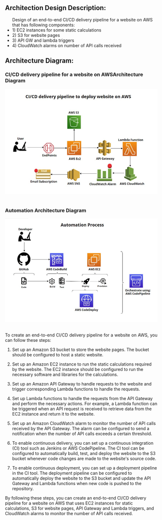 ## Architection Design Description:
<p align = "justify">
<ul>
Design of an end-to-end CI/CD delivery pipeline for a website on AWS that has following components:
<li>1) EC2 instances for some static calculations</li>
<li>2) S3 for website pages </li>
<li>3) API GW and lambda triggers</li>
<li>4) CloudWatch alarms on number of API calls received</li>
</ul>
</p>



##  Architecture Diagram:

### CI/CD delivery pipeline for a website on AWSArchitecture Diagram
<div align="center">
   <div align="center">
    <img src="Architecture_Diagram/CICD_Pipeline_For_Website_Diagram.jpg" width='700'/>
   </div>
</div>
</br>

### Automation Architecture Diagram
<div align="center">
   <div align="center">
    <img src="Architecture_Diagram/Automation_CICD_Pipeline_For_Website_Diagram.jpg" width='700'/> 
  </div>
</div>
</br>

<p align = "justify">
To create an end-to-end CI/CD delivery pipeline for a website on AWS, you can follow these steps:

1. Set up an Amazon S3 bucket to store the website pages. The bucket should be configured to host a static website.

2. Set up an Amazon EC2 instance to run the static calculations required by the website. The EC2 instance should be configured to run the necessary software and libraries for the calculations.

3. Set up an Amazon API Gateway to handle requests to the website and trigger corresponding Lambda functions to handle the requests.

4. Set up Lambda functions to handle the requests from the API Gateway and perform the necessary actions. For example, a Lambda function can be triggered when an API request is received to retrieve data from the EC2 instance and return it to the website.

5. Set up an Amazon CloudWatch alarm to monitor the number of API calls received by the API Gateway. The alarm can be configured to send a notification when the number of API calls exceeds a certain threshold.

6. To enable continuous delivery, you can set up a continuous integration (CI) tool such as Jenkins or AWS CodePipeline. The CI tool can be configured to automatically build, test, and deploy the website to the S3 bucket whenever code changes are made to the website's source code.

7. To enable continuous deployment, you can set up a deployment pipeline in the CI tool. The deployment pipeline can be configured to automatically deploy the website to the S3 bucket and update the API Gateway and Lambda functions when new code is pushed to the repository.

By following these steps, you can create an end-to-end CI/CD delivery pipeline for a website on AWS that uses EC2 instances for static calculations, S3 for website pages, API Gateway and Lambda triggers, and CloudWatch alarms to monitor the number of API calls received.

</p>